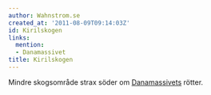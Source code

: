 ```yaml
---
author: Wahnstrom.se
created_at: '2011-08-09T09:14:03Z'
id: Kirilskogen
links:
  mention:
  - Danamassivet
title: Kirilskogen
---
```


Mindre skogsområde strax söder om [Danamassivets] rötter.

  [Danamassivets]: Danamassivet